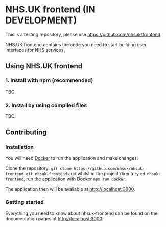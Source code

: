 # NHS.UK frontend (IN DEVELOPMENT)

This is a testing repository, please use https://github.com/nhsuk/frontend

NHS.UK frontend contains the code you need to start building user interfaces for NHS services.

## Using NHS.UK frontend

### 1. Install with npm (recommended)

TBC.

### 2. Install by using compiled files

TBC.

## Contributing

### Installation

You will need <a href="https://store.docker.com/search?type=edition&offering=community">Docker</a> to run the application and make changes.

Clone the repository: `git clone https://github.com/nhsuk/nhsuk-frontend.git nhsuk-frontend` and whilst in the project directory `cd nhsuk-frontend`, run the application with Docker `npm run docker`. 

The application then will be available at <a href="http://localhost:3000">http://localhost:3000</a>.

### Getting started

Everything you need to know about nhsuk-frontend can be found on the documentation pages at <a href="http://localhost:3000">http://localhost:3000</a>.
